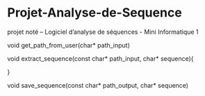 # Projet-Analyse-de-Sequence
projet noté – Logiciel d’analyse de séquences - Mini Informatique 1 

void get_path_from_user(char* path_input)

void extract_sequence(const char* path_input, char* sequence){
  
}

void save_sequence(const char* path_output, char* sequence)
